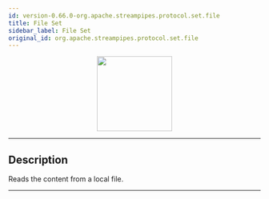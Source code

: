 ```yaml
---
id: version-0.66.0-org.apache.streampipes.protocol.set.file
title: File Set
sidebar_label: File Set
original_id: org.apache.streampipes.protocol.set.file
---
```


<!--
  ~ Licensed to the Apache Software Foundation (ASF) under one or more
  ~ contributor license agreements.  See the NOTICE file distributed with
  ~ this work for additional information regarding copyright ownership.
  ~ The ASF licenses this file to You under the Apache License, Version 2.0
  ~ (the "License"); you may not use this file except in compliance with
  ~ the License.  You may obtain a copy of the License at
  ~
  ~    http://www.apache.org/licenses/LICENSE-2.0
  ~
  ~ Unless required by applicable law or agreed to in writing, software
  ~ distributed under the License is distributed on an "AS IS" BASIS,
  ~ WITHOUT WARRANTIES OR CONDITIONS OF ANY KIND, either express or implied.
  ~ See the License for the specific language governing permissions and
  ~ limitations under the License.
  ~
  -->



<p align="center"> 
    <img src="/docs/img/pipeline-elements/org.apache.streampipes.protocol.set.file/icon.png" width="150px;" class="pe-image-documentation"/>
</p>

***

## Description

Reads the content from a local file.

***

